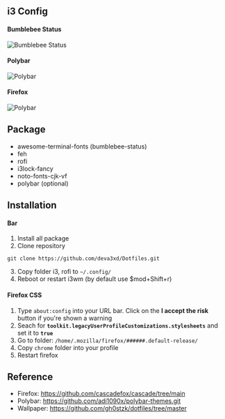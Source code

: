 
## i3 Config

#### Bumblebee Status
![Bumblebee Status](https://github.com/deva3xd/config/blob/main/screenshot/bumblebee.png?raw=true)

#### Polybar
![Polybar](https://github.com/deva3xd/config/blob/main/screenshot/polybar.png?raw=true)

#### Firefox
![Polybar](https://github.com/deva3xd/config/blob/main/screenshot/firefox.png?raw=true)

## Package

- awesome-terminal-fonts (bumblebee-status)
- feh
- rofi
- i3lock-fancy
- noto-fonts-cjk-vf
- polybar (optional)

## Installation

#### Bar
1. Install all package
2. Clone repository
```
git clone https://github.com/deva3xd/Dotfiles.git
```
3. Copy folder i3, rofi to `~/.config/`
4. Reboot or restart i3wm (by default use $mod+Shift+r)

#### Firefox CSS
1. Type `about:config` into your URL bar. Click on the **I accept the risk** button if you're shown a warning
2. Seach for **`toolkit.legacyUserProfileCustomizations.stylesheets`** and set it to **`true`**
3. Go to folder: `/home/.mozilla/firefox/######.default-release/`
4. Copy `chrome` folder into your profile
5. Restart firefox

## Reference

- Firefox: https://github.com/cascadefox/cascade/tree/main
- Polybar: https://github.com/adi1090x/polybar-themes.git
- Wallpaper: https://github.com/gh0stzk/dotfiles/tree/master
